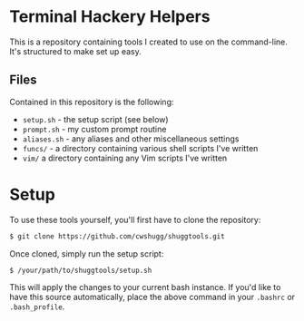 # Terminal Hackery Helpers

This is a repository containing tools I created to use on the command-line. It's structured to make set up easy.

## Files

Contained in this repository is the following:

* `setup.sh` - the setup script (see below)
* `prompt.sh` - my custom prompt routine
* `aliases.sh` - any aliases and other miscellaneous settings
* `funcs/` - a directory containing various shell scripts I've written
* `vim/` a directory containing any Vim scripts I've written

# Setup

To use these tools yourself, you'll first have to clone the repository:

```bash
$ git clone https://github.com/cwshugg/shuggtools.git
```

Once cloned, simply run the setup script:

```bash
$ /your/path/to/shuggtools/setup.sh
```

This will apply the changes to your current bash instance. If you'd like to have this source automatically, place the above command in your `.bashrc` or `.bash_profile`.

